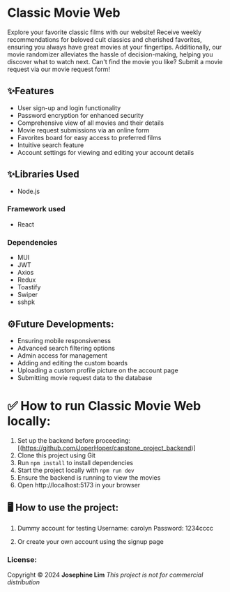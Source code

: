 # Classic Movie Web

Explore your favorite classic films with our website! Receive weekly recommendations for beloved cult classics and cherished favorites, ensuring you always have great movies at your fingertips. Additionally, our movie randomizer alleviates the hassle of decision-making, helping you discover what to watch next. Can't find the movie you like? Submit a movie request via our movie request form!

## ✨Features

- User sign-up and login functionality
- Password encryption for enhanced security
- Comprehensive view of all movies and their details
- Movie request submissions via an online form
- Favorites board for easy access to preferred films
- Intuitive search feature
- Account settings for viewing and editing your account details

## ✨Libraries Used

- Node.js

### Framework used

- React

### Dependencies

- MUI
- JWT
- Axios
- Redux
- Toastify
- Swiper
- sshpk

## ⚙️Future Developments:

- Ensuring mobile responsiveness
- Advanced search filtering options
- Admin access for management
- Adding and editing the custom boards
- Uploading a custom profile picture on the account page
- Submitting movie request data to the database

# ✅ How to run Classic Movie Web locally:

1. Set up the backend before proceeding: [(https://github.com/JoperHoper/capstone_project_backend)]
2. Clone this project using Git
3. Run `npm install` to install dependencies
4. Start the project locally with `npm run dev`
5. Ensure the backend is running to view the movies
6. Open http://localhost:5173 in your browser

## 🖥 How to use the project:

1. Dummy account for testing
   Username: carolyn
   Password: 1234cccc

2. Or create your own account using the signup page

### License:

Copyright ©️ 2024 **Josephine Lim**
_This project is not for commercial distribution_
